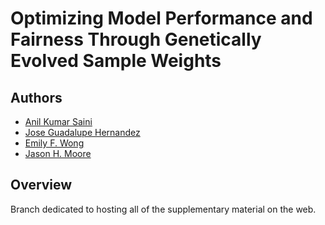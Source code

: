 # Optimizing Model Performance and Fairness Through Genetically Evolved Sample Weights

## Authors

- [Anil Kumar Saini](https://theaksaini.github.io/)
- [Jose Guadalupe Hernandez](https://jgh9094.github.io/)
- [Emily F. Wong](https://www.cedars-sinai.edu/research-education/research/labs/bright/members.html)
- [Jason H. Moore](https://jasonhmoore.org/)

## Overview

Branch dedicated to hosting all of the supplementary material on the web.